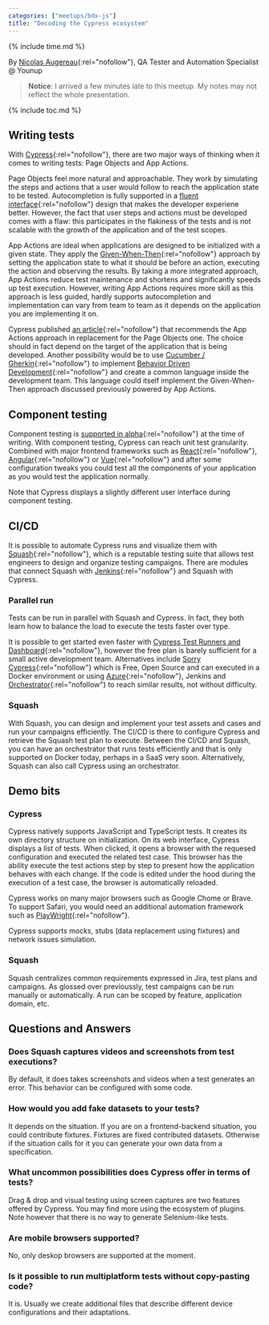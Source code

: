 ```yaml
---
categories: ["meetups/bdx-js"]
title: "Decoding the Cypress ecosystem"
---
```


{% include time.md %}

By [Nicolas Augereau](https://twitter.com/nicolasaugereau){:rel="nofollow"}, QA Tester and Automation Specialist @
Younup

> **Notice**: I arrived a few minutes late to this meetup. My notes may not reflect the whole presentation.

{% include toc.md %}

## Writing tests

With [Cypress](https://www.cypress.io){:rel="nofollow"}, there are two major ways of thinking when it comes to writing tests: Page Objects and App Actions.

Page Objects feel more natural and approachable. They work by simulating the steps and actions that a user would follow
to reach the application state to be tested. Autocompletion is fully supported in a [fluent interface](https://en.wikipedia.org/wiki/Fluent_interface){:rel="nofollow"}
design that makes the developer experiene better. However, the fact that user steps and actions must be developed comes
with a flaw: this participates in the flakiness of the tests and is not scalable with the growth of the application and
of the test scopes.

App Actions are ideal when applications are designed to be initialized with a given state. They apply the [Given-When-Then](https://martinfowler.com/bliki/GivenWhenThen.html){:rel="nofollow"}
approach by setting the application state to what it should be before an action, executing the action and observing the
results. By taking a more integrated approach, App Actions reduce test maintenance and shortens and significantly speeds
up test execution. However, writing App Actions requires more skill as this approach is less guided, hardly supports
autocompletion and implementation can vary from team to team as it depends on the application you are implementing it
on.

Cypress published [an article](https://www.cypress.io/blog/2019/01/03/stop-using-page-objects-and-start-using-app-actions/#application-actions){:rel="nofollow"}
that recommends the App Actions approach in replacement for the Page Objects one. The choice should in fact depend on
the target of the application that is being developed. Another possibility would be to use [Cucumber / Gherkin](https://cucumber.io/docs/gherkin/){:rel="nofollow"}
to implement [Behavior Driven Development](https://en.wikipedia.org/wiki/Behavior-driven_development){:rel="nofollow"}
and create a common language inside the development team. This language could itself implement the Given-When-Then
approach discussed previously powered by App Actions.

## Component testing

Component testing is [supported in alpha](https://docs.cypress.io/guides/component-testing/introduction){:rel="nofollow"}
at the time of writing. With component testing, Cypress can reach unit test granularity. Combined with major frontend
frameworks such as [React](https://reactjs.org/){:rel="nofollow"}, [Angular](https://angular.io/){:rel="nofollow"} or [Vue](https://vuejs.org/){:rel="nofollow"}
and after some configuration tweaks you could test all the components of your application as you would test the
application normally.

Note that Cypress displays a slightly different user interface during component testing.

## CI/CD

It is possible to automate Cypress runs and visualize them with [Squash](https://www.squashtest.com/){:rel="nofollow"},
which is a reputable testing suite that allows test engineers to design and organize testing campaigns. There are
modules that connect Squash with [Jenkins](https://www.jenkins.io/){:rel="nofollow"} and Squash with Cypress.

### Parallel run

Tests can be run in parallel with Squash and Cypress. In fact, they both learn how to balance the load to execute the
tests faster over type.

It is possible to get started even faster with [Cypress Test Runners and Dashboard](https://www.cypress.io/features){:rel="nofollow"},
however the free plan is barely sufficient for a small active development team. Alternatives include [Sorry Cypress](https://sorry-cypress.dev/){:rel="nofollow"}
which is Free, Open Source and can executed in a Docker environment or using [Azure](https://azure.microsoft.com){:rel="nofollow"},
Jenkins and [Orchestrator](https://www.npmjs.com/package/orchestrator){:rel="nofollow"} to reach similar results, not
without difficulty.

### Squash

With Squash, you can design and implement your test assets and cases and run your campaigns efficiently. The CI/CD is
there to configure Cypress and retrieve the Squash test plan to execute. Between the CI/CD and Squash, you can have an
orchestrator that runs tests efficiently and that is only supported on Docker today, perhaps in a SaaS very soon.
Alternatively, Squash can also call Cypress using an orchestrator.

## Demo bits

### Cypress

Cypress natively supports JavaScript and TypeScript tests. It creates its own directory structure on initialization. On
its web interface, Cypress displays a list of tests. When clicked, it opens a browser with the requesed configuration
and executed the related test case. This browser has the ability execute the test actions step by step to present how
the application behaves with each change. If the code is edited under the hood during the execution of a test case, the
browser is automatically reloaded.

Cypress works on many major browsers such as Google Chome or Brave. To support Safari, you would need an additional
automation framework such as [PlayWright](https://playwright.dev/){:rel="nofollow"}.

Cypress supports mocks, stubs (data replacement using fixtures) and network issues simulation.

### Squash

Squash centralizes common requirements expressed in Jira, test plans and campaigns. As glossed over previoussly, test
campaigns can be run manually or automatically. A run can be scoped by feature, application domain, etc.

## Questions and Answers
### Does Squash captures videos and screenshots from test executions?

By default, it does takes screenshots and videos when a test generates an error. This behavior can be configured with
some code.

### How would you add fake datasets to your tests?

It depends on the situation. If you are on a frontend-backend situation, you could contribute fixtures. Fixtures are
fixed contributed datasets. Otherwise if the situation calls for it you can generate your own data from a specification.

### What uncommon possibilities does Cypress offer in terms of tests?

Drag & drop and visual testing using screen captures are two features offered by Cypress. You may find more using the
ecosystem of plugins. Note however that there is no way to generate Selenium-like tests.

### Are mobile browsers supported?

No, only deskop browsers are supported at the moment.

### Is it possible to run multiplatform tests without copy-pasting code?

It is. Usually we create additional files that describe different device configurations and their adaptations.
